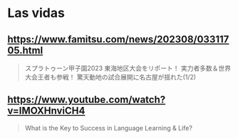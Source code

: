 # Las vidas

## https://www.famitsu.com/news/202308/03311705.html

> スプラトゥーン甲子園2023 東海地区大会をリポート！ 実力者多数＆世界大会王者も参戦！ 驚天動地の試合展開に名古屋が揺れた(1/2)

## https://www.youtube.com/watch?v=IMOXHnviCH4

>  What is the Key to Success in Language Learning & Life? 
